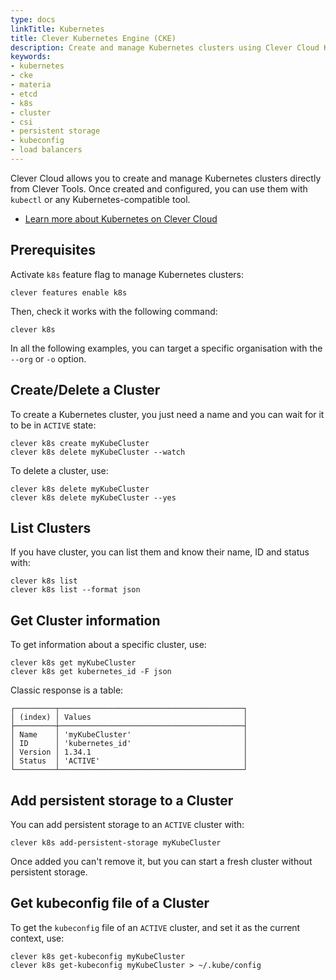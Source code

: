 ```yaml
---
type: docs
linkTitle: Kubernetes
title: Clever Kubernetes Engine (CKE)
description: Create and manage Kubernetes clusters using Clever Cloud Kubernetes Engine from Clever Tools
keywords:
- kubernetes
- cke
- materia
- etcd
- k8s
- cluster
- csi
- persistent storage
- kubeconfig
- load balancers
---
```


Clever Cloud allows you to create and manage Kubernetes clusters directly from Clever Tools. Once created and configured, you can use them with `kubectl` or any Kubernetes-compatible tool.

- [Learn more about Kubernetes on Clever Cloud](/doc/kubernetes/)

## Prerequisites

Activate `k8s` feature flag to manage Kubernetes clusters:

```
clever features enable k8s
```

Then, check it works with the following command:

```
clever k8s
```

In all the following examples, you can target a specific organisation with the `--org` or `-o` option.

## Create/Delete a Cluster

To create a Kubernetes cluster, you just need a name and you can wait for it to be in `ACTIVE` state:
```
clever k8s create myKubeCluster
clever k8s delete myKubeCluster --watch
```

To delete a cluster, use:
```
clever k8s delete myKubeCluster
clever k8s delete myKubeCluster --yes
```

## List Clusters

If you have cluster, you can list them and know their name, ID and status with:

```
clever k8s list
clever k8s list --format json
```

## Get Cluster information

To get information about a specific cluster, use:

```
clever k8s get myKubeCluster
clever k8s get kubernetes_id -F json
```

Classic response is a table:

```
┌─────────┬─────────────────────────────────────────┐
│ (index) │ Values                                  │
├─────────┼─────────────────────────────────────────┤
│ Name    │ 'myKubeCluster'                         │
│ ID      │ 'kubernetes_id'                         │
│ Version │ 1.34.1                                  │
│ Status  │ 'ACTIVE'                                │
└─────────┴─────────────────────────────────────────┘
```

## Add persistent storage to a Cluster

You can add persistent storage to an `ACTIVE` cluster with:

```
clever k8s add-persistent-storage myKubeCluster
```

Once added you can't remove it, but you can start a fresh cluster without persistent storage.

## Get kubeconfig file of a Cluster

To get the `kubeconfig` file of an `ACTIVE` cluster, and set it as the current context, use:

```
clever k8s get-kubeconfig myKubeCluster
clever k8s get-kubeconfig myKubeCluster > ~/.kube/config
```
